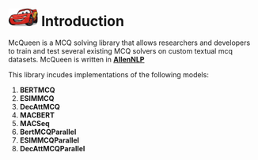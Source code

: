 # <img src="mcqueen.jpg" width="60"> Introduction
McQueen is a MCQ solving library that allows researchers and developers to train and test several existing MCQ solvers on custom textual mcq datasets. McQueen is written in **[AllenNLP](https://github.com/allenai/allennlp)**

This library incudes implementations of the following models:
1. **BERTMCQ**
2. **ESIMMCQ**
3. **DecAttMCQ**
4. **MACBERT**
5. **MACSeq**
6. **BertMCQParallel**
7.  **ESIMMCQParallel**
8. **DecAttMCQParallel**
